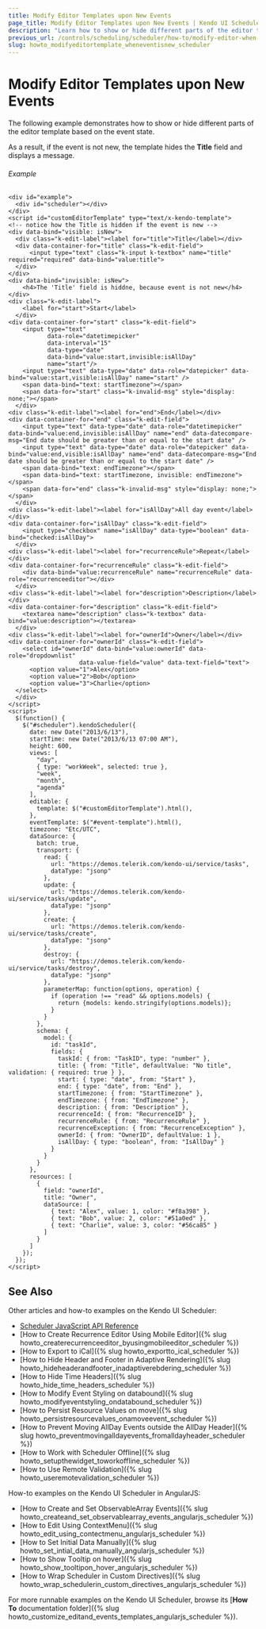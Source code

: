 ```yaml
---
title: Modify Editor Templates upon New Events
page_title: Modify Editor Templates upon New Events | Kendo UI Scheduler
description: "Learn how to show or hide different parts of the editor template based on the event state in the Kendo UI Scheduler."
previous_url: /controls/scheduling/scheduler/how-to/modify-editor-when-event-is-new
slug: howto_modifyeditortemplate_wheneventisnew_scheduler
---
```


# Modify Editor Templates upon New Events

The following example demonstrates how to show or hide different parts of the editor template based on the event state.

As a result, if the event is not new, the template hides the **Title** field and displays a message.

###### Example

```dojo
<div id="example">
  <div id="scheduler"></div>
</div>
<script id="customEditorTemplate" type="text/x-kendo-template">
<!-- notice how the Title is hidden if the event is new -->
<div data-bind="visible: isNew">
  <div class="k-edit-label"><label for="title">Title</label></div>
  <div data-container-for="title" class="k-edit-field">
      <input type="text" class="k-input k-textbox" name="title" required="required" data-bind="value:title">
  </div>
</div>
<div data-bind="invisible: isNew">
    <h4>The 'Title' field is hiddne, because event is not new</h4>
</div>
<div class="k-edit-label">
    <label for="start">Start</label>
  </div>
<div data-container-for="start" class="k-edit-field">
    <input type="text"
           data-role="datetimepicker"
           data-interval="15"
           data-type="date"
           data-bind="value:start,invisible:isAllDay"
           name="start"/>
    <input type="text" data-type="date" data-role="datepicker" data-bind="value:start,visible:isAllDay" name="start" />
    <span data-bind="text: startTimezone"></span>
    <span data-for="start" class="k-invalid-msg" style="display: none;"></span>
  </div>
<div class="k-edit-label"><label for="end">End</label></div>
<div data-container-for="end" class="k-edit-field">
    <input type="text" data-type="date" data-role="datetimepicker" data-bind="value:end,invisible:isAllDay" name="end" data-datecompare-msg="End date should be greater than or equal to the start date" />
    <input type="text" data-type="date" data-role="datepicker" data-bind="value:end,visible:isAllDay" name="end" data-datecompare-msg="End date should be greater than or equal to the start date" />
    <span data-bind="text: endTimezone"></span>
    <span data-bind="text: startTimezone, invisible: endTimezone"></span>
    <span data-for="end" class="k-invalid-msg" style="display: none;"></span>
  </div>
<div class="k-edit-label"><label for="isAllDay">All day event</label></div>
<div data-container-for="isAllDay" class="k-edit-field">
    <input type="checkbox" name="isAllDay" data-type="boolean" data-bind="checked:isAllDay">
  </div>
<div class="k-edit-label"><label for="recurrenceRule">Repeat</label></div>
<div data-container-for="recurrenceRule" class="k-edit-field">
    <div data-bind="value:recurrenceRule" name="recurrenceRule" data-role="recurrenceeditor"></div>
  </div>
<div class="k-edit-label"><label for="description">Description</label></div>
<div data-container-for="description" class="k-edit-field">
    <textarea name="description" class="k-textbox" data-bind="value:description"></textarea>
  </div>
<div class="k-edit-label"><label for="ownerId">Owner</label></div>
<div data-container-for="ownerId" class="k-edit-field">
    <select id="ownerId" data-bind="value:ownerId" data-role="dropdownlist"
                    data-value-field="value" data-text-field="text">
      <option value="1">Alex</option>
      <option value="2">Bob</option>
      <option value="3">Charlie</option>
  </select>
  </div>
</script>
<script>
  $(function() {
    $("#scheduler").kendoScheduler({
      date: new Date("2013/6/13"),
      startTime: new Date("2013/6/13 07:00 AM"),
      height: 600,
      views: [
        "day",
        { type: "workWeek", selected: true },
        "week",
        "month",
        "agenda"
      ],
      editable: {
        template: $("#customEditorTemplate").html(),
      },
      eventTemplate: $("#event-template").html(),
      timezone: "Etc/UTC",
      dataSource: {
        batch: true,
        transport: {
          read: {
            url: "https://demos.telerik.com/kendo-ui/service/tasks",
            dataType: "jsonp"
          },
          update: {
            url: "https://demos.telerik.com/kendo-ui/service/tasks/update",
            dataType: "jsonp"
          },
          create: {
            url: "https://demos.telerik.com/kendo-ui/service/tasks/create",
            dataType: "jsonp"
          },
          destroy: {
            url: "https://demos.telerik.com/kendo-ui/service/tasks/destroy",
            dataType: "jsonp"
          },
          parameterMap: function(options, operation) {
            if (operation !== "read" && options.models) {
              return {models: kendo.stringify(options.models)};
            }
          }
        },
        schema: {
          model: {
            id: "taskId",
            fields: {
              taskId: { from: "TaskID", type: "number" },
              title: { from: "Title", defaultValue: "No title", validation: { required: true } },
              start: { type: "date", from: "Start" },
              end: { type: "date", from: "End" },
              startTimezone: { from: "StartTimezone" },
              endTimezone: { from: "EndTimezone" },
              description: { from: "Description" },
              recurrenceId: { from: "RecurrenceID" },
              recurrenceRule: { from: "RecurrenceRule" },
              recurrenceException: { from: "RecurrenceException" },
              ownerId: { from: "OwnerID", defaultValue: 1 },
              isAllDay: { type: "boolean", from: "IsAllDay" }
            }
          }
        }
      },
      resources: [
        {
          field: "ownerId",
          title: "Owner",
          dataSource: [
            { text: "Alex", value: 1, color: "#f8a398" },
            { text: "Bob", value: 2, color: "#51a0ed" },
            { text: "Charlie", value: 3, color: "#56ca85" }
          ]
        }
      ]
    });
  });
</script>
```

## See Also

Other articles and how-to examples on the Kendo UI Scheduler:

* [Scheduler JavaScript API Reference](/api/javascript/ui/scheduler)
* [How to Create Recurrence Editor Using Mobile Editor]({% slug howto_createrecurrenceeditor_byusingmobileeditor_scheduler %})
* [How to Export to iCal]({% slug howto_exportto_ical_scheduler %})
* [How to Hide Header and Footer in Adaptive Rendering]({% slug howto_hideheaderandfooter_inadaptiverebdering_scheduler %})
* [How to Hide Time Headers]({% slug howto_hide_time_headers_scheduler %})
* [How to Modify Event Styling on databound]({% slug howto_modifyeventstyling_ondatabound_scheduler %})
* [How to Persist Resource Values on move]({% slug howto_persistresourcevalues_onamoveevent_scheduler %})
* [How to Prevent Moving AllDay Events outside the AllDay Header]({% slug howto_preventmovingalldayevents_fromalldayheader_scheduler %})
* [How to Work with Scheduler Offline]({% slug howto_setupthewidget_toworkoffline_scheduler %})
* [How to Use Remote Validation]({% slug howto_useremotevalidation_scheduler %})

How-to examples on the Kendo UI Scheduler in AngularJS:

* [How to Create and Set ObservableArray Events]({% slug howto_createand_set_observablearray_events_angularjs_scheduler %})
* [How to Edit Using ContextMenu]({% slug howto_edit_using_contectmenu_angularjs_scheduler %})
* [How to Set Initial Data Manually]({% slug howto_set_intial_data_manually_angularjs_scheduler %})
* [How to Show Тooltip on hover]({% slug howto_show_tooltipon_hover_angularjs_scheduler %})
* [How to Wrap Scheduler in Custom Directives]({% slug howto_wrap_schedulerin_custom_directives_angularjs_scheduler %})

For more runnable examples on the Kendo UI Scheduler, browse its [**How To** documentation folder]({% slug howto_customize_editand_events_templates_angularjs_scheduler %}).
